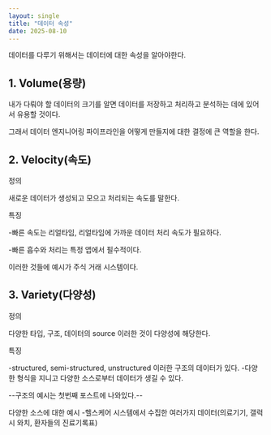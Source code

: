 ```yaml
---
layout: single
title: "데이터 속성"
date: 2025-08-10
---
```

데이터를 다루기 위해서는 데이터에 대한 속성을 알아야한다.

## 1. Volume(용량)

내가 다뤄야 할 데이터의 크기를 알면 데이터를 저장하고 처리하고 분석하는 데에 있어서 유용할 것이다.

그래서 데이터 엔지니어링 파이프라인을 어떻게 만들지에 대한 결정에 큰 역할을 한다.

## 2. Velocity(속도)

정의

새로운 데이터가 생성되고 모으고 처리되는 속도를 말한다.

특징

-빠른 속도는 리얼타임, 리얼타임에 가까운 데이터 처리 속도가 필요하다.

-빠른 흡수와 처리는 특정 앱에서 필수적이다.

이러한 것들에 예시가 주식 거래 시스템이다.

## 3. Variety(다양성)

정의

다양한 타입, 구조, 데이터의 source 이러한 것이 다양성에 해당한다.

특징

-structured, semi-structured, unstructured 이러한 구조의 데이터가 있다.
-다양한 형식을 지니고 다양한 소스로부터 데이터가 생길 수 있다.

--구조의 예시는 첫번째 포스트에 나와있다.--

다양한 소스에 대한 예시
-헬스케어 시스템에서 수집한 여러가지 데이터(의료기기, 갤럭시 와치, 환자들의 진료기록표)

